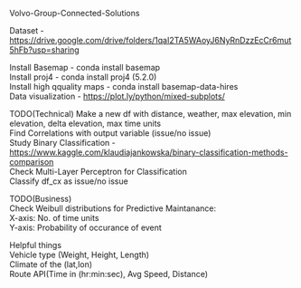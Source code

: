 Volvo-Group-Connected-Solutions

Dataset - https://drive.google.com/drive/folders/1qaI2TA5WAoyJ6NyRnDzzEcCr6mut5hFb?usp=sharing

Install Basemap - conda install basemap   
Install proj4 - conda install proj4 (5.2.0)  
Install high qquality maps - conda install basemap-data-hires  
Data visualization - https://plot.ly/python/mixed-subplots/  

TODO(Technical)
Make a new df with distance, weather, max elevation, min elevation, delta elevation, max time units  
Find Correlations with output variable (issue/no issue)  
Study Binary Classification - https://www.kaggle.com/klaudiajankowska/binary-classification-methods-comparison  
Check Multi-Layer Perceptron for Classification  
Classify df_cx as issue/no issue  

TODO(Business)  
Check Weibull distributions for Predictive Maintanance:  
X-axis: No. of time units  
Y-axis: Probability of occurance of event  

Helpful things  
Vehicle type (Weight, Height, Length)  
Climate of the (lat,lon)  
Route API(Time in (hr:min:sec), Avg Speed, Distance)  




